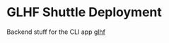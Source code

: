 # GLHF Shuttle Deployment
Backend stuff for the CLI app [glhf](https://github.com/bfahrenfort/glhf)
